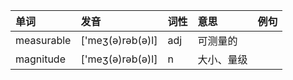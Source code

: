 | 单词 | 发音| 词性| 意思| 例句|
| :-- | :--| :--| :--| :--|
|measurable | ['meʒ(ə)rəb(ə)l] | adj| 可测量的||
|magnitude|['meʒ(ə)rəb(ə)l]|n|大小、量级||
